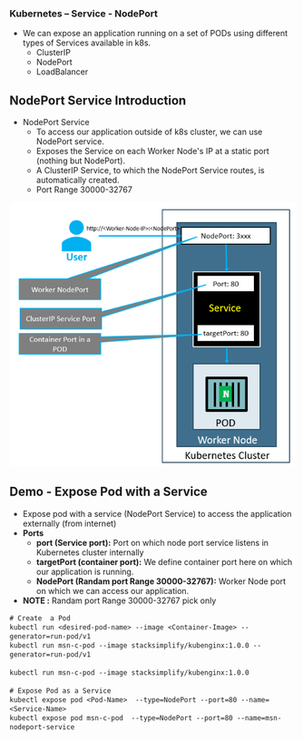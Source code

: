 ### Kubernetes – Service - NodePort
* We can expose an application running on a set of PODs using different types of Services available in k8s. 
  * ClusterIP
  * NodePort
  * LoadBalancer


## NodePort Service Introduction
* NodePort Service
  * To access our application outside of k8s cluster, we can use NodePort service. 
  * Exposes the Service on each Worker Node's IP at a static port (nothing but NodePort). 
  * A ClusterIP Service, to which the NodePort Service routes, is automatically created. 
  * Port Range 30000-32767

 <p align="center">
    <img src="https://github.com/sudheermuthyala/EKS/blob/main/Img/2023-03-07-16-17-58.png" />
      </p>

## Demo - Expose Pod with a Service
- Expose pod with a service (NodePort Service) to access the application externally (from internet)
- **Ports**
  - **port (Service port):** Port on which node port service listens in Kubernetes cluster internally
  - **targetPort (container port):** We define container port here on which our application is running.
  - **NodePort (Randam port Range 30000-32767):** Worker Node port on which we can access our application. 
- **NOTE :** Randam port Range 30000-32767 pick only 
```t
# Create  a Pod
kubectl run <desired-pod-name> --image <Container-Image> --generator=run-pod/v1
kubectl run msn-c-pod --image stacksimplify/kubenginx:1.0.0 --generator=run-pod/v1

kubectl run msn-c-pod --image stacksimplify/kubenginx:1.0.0

# Expose Pod as a Service
kubectl expose pod <Pod-Name>  --type=NodePort --port=80 --name=<Service-Name>
kubectl expose pod msn-c-pod  --type=NodePort --port=80 --name=msn-nodeport-service
```
